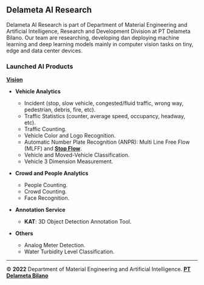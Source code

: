 ## Delameta AI Research

Delameta AI Research is part of Department of Material Engineering and Artificial Intelligence, Research and Development Division at PT Delameta Bilano. Our team are researching, developing dan deploying machine learning and deep learning models mainly in computer vision tasks on tiny, edge and data center devices.

### Launched AI Products

<ins>**Vision**</ins>

+ **Vehicle Analytics**
  - Incident (stop, slow vehicle, congested/fluid traffic, wrong way, pedestrian, debris, fire, etc).
  - Traffic Statistics (counter, average speed, occupancy, headway, etc).
  - Traffic Counting.
  - Vehicle Color and Logo Recognition. 
  - Automatic Number Plate Recognition (ANPR): Multi Line Free Flow (MLFF) and [**Stop Flow**](https://delameta.com/#/screens/product/TRS/ALPR).
  - Vehicle and Moved-Vehicle Classification.
  - Vehicle 3 Dimension Measurement.

+ **Crowd and People Analytics**
  - People Counting.
  - Crowd Counting.
  - Face Recognition.

+ **Annotation Service**
  - **KAT**: 3D Object Detection Annotation Tool.

+ **Others**
  - Analog Meter Detection.
  - Water Turbidity Level Classification.

---
&copy; **2022** Department of Material Engineering and Artificial Intelligence. [**PT Delameta Bilano**](https://delameta.com)
